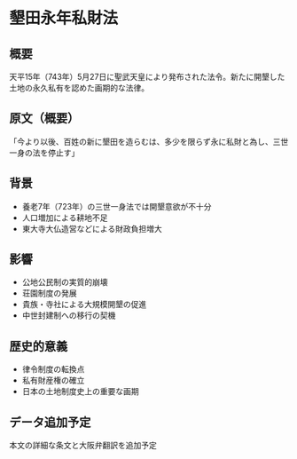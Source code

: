 # 墾田永年私財法

## 概要
天平15年（743年）5月27日に聖武天皇により発布された法令。新たに開墾した土地の永久私有を認めた画期的な法律。

## 原文（概要）
「今より以後、百姓の新に墾田を造らむは、多少を限らず永に私財と為し、三世一身の法を停止す」

## 背景
- 養老7年（723年）の三世一身法では開墾意欲が不十分
- 人口増加による耕地不足
- 東大寺大仏造営などによる財政負担増大

## 影響
- 公地公民制の実質的崩壊
- 荘園制度の発展
- 貴族・寺社による大規模開墾の促進
- 中世封建制への移行の契機

## 歴史的意義
- 律令制度の転換点
- 私有財産権の確立
- 日本の土地制度史上の重要な画期

## データ追加予定
本文の詳細な条文と大阪弁翻訳を追加予定